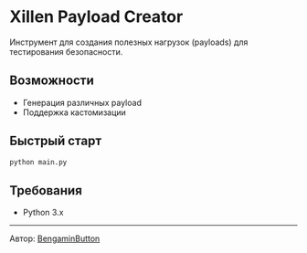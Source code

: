 # Xillen Payload Creator

Инструмент для создания полезных нагрузок (payloads) для тестирования безопасности.

## Возможности
- Генерация различных payload
- Поддержка кастомизации

## Быстрый старт
```bash
python main.py
```

## Требования
- Python 3.x

---

Автор: [BengaminButton](https://github.com/BengaminButton)

